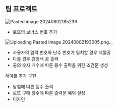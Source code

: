 

## 팀 프로젝트

![Pasted image 20240802185236](https://github.com/user-attachments/assets/ccfc1348-4d90-487d-b2a8-93727f7c2699)


- 로또의 보너스 번호 추가

![Uploading Pasted image 20240802193005.png…]()


- 사용자의 입력 번호와 난수 번호가 일치할 경우 색깔공
- 다를 경우 검정색 공 출력
- 공의 숫자 개수에 따른 등수 출력을 위한 조건문 생성


해야할 추가 구현
- 당첨에 따른 등수 출력
- 로또 구매 장수에 따른 출력문 예외 설정
- 디자인
